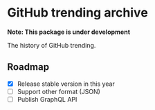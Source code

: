 # GitHub trending archive
**Note: This package is under development**

The history of GitHub trending.

## Roadmap
- [x] Release stable version in this year
- [ ] Support other format (JSON)
- [ ] Publish GraphQL API
